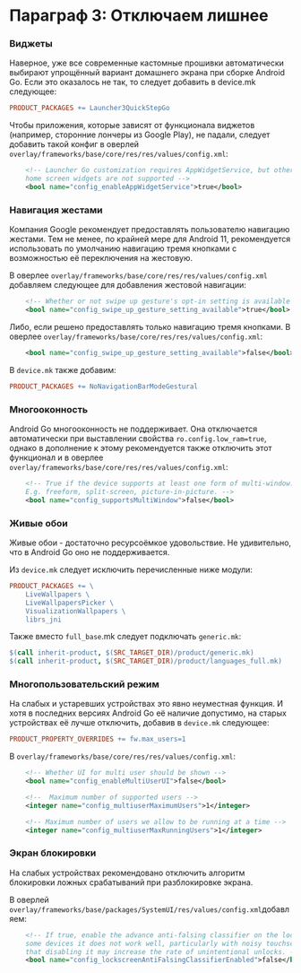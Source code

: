 # Параграф 3: Отключаем лишнее
### Виджеты
Наверное, уже все современные кастомные прошивки автоматически выбирают упрощённый вариант домашнего экрана при сборке Android Go. Если это оказалось не так, то следует добавить в device.mk следующее:

```makefile
PRODUCT_PACKAGES += Launcher3QuickStepGo
```

Чтобы приложения, которые зависят от функционала виджетов (например, сторонние лончеры из Google Play), не падали, следует добавить такой конфиг в оверлей `overlay/frameworks/base/core/res/res/values/config.xml`:
```xml
    <!-- Launcher Go customization requires AppWidgetService, but otherwise
    home screen widgets are not supported -->
    <bool name="config_enableAppWidgetService">true</bool>
```

### Навигация жестами

Компания Google рекомендует предоставлять пользователю навигацию жестами.
Тем не менее, по крайней мере для Android 11, рекомендуется использовать по умолчанию навигацию тремя кнопками с возможностью её переключения на жестовую.

В оверлее `overlay/frameworks/base/core/res/res/values/config.xml` добавляем следующее для добавления жестовой навигации:

```xml
    <!-- Whether or not swipe up gesture's opt-in setting is available on this device -->
    <bool name="config_swipe_up_gesture_setting_available">true</bool>
```

Либо, если решено предоставлять только навигацию тремя кнопками. В оверлее `overlay/frameworks/base/core/res/res/values/config.xml`:

```xml
    <bool name="config_swipe_up_gesture_setting_available">false</bool>
```

В `device.mk` также добавим:

```makefile
PRODUCT_PACKAGES += NoNavigationBarModeGestural
```

### Многооконность

Android Go многооконность не поддерживает. Она отключается автоматически при выставлении свойства `ro.config.low_ram=true`, однако в дополнение к этому рекомендуется также отключить этот функционал и в оверлее `overlay/frameworks/base/core/res/res/values/config.xml`:

```xml
    <!-- True if the device supports at least one form of multi-window.
    E.g. freeform, split-screen, picture-in-picture. -->
    <bool name="config_supportsMultiWindow">false</bool>
```

### Живые обои

Живые обои - достаточно ресурсоёмкое удовольствие. Не удивительно, что в
Android Go оно не поддерживается.

Из `device.mk` следует исключить перечисленные ниже модули:
```makefile
PRODUCT_PACKAGES += \
    LiveWallpapers \
    LiveWallpapersPicker \
    VisualizationWallpapers \
    librs_jni
```

Также вместо `full_base`.mk следует подключать `generic.mk`:

```makefile
$(call inherit-product, $(SRC_TARGET_DIR)/product/generic.mk)
$(call inherit-product, $(SRC_TARGET_DIR)/product/languages_full.mk)
```

### Многопользовательский режим

На слабых и устаревших устройствах это явно неуместная функция. И хотя в последних версиях Android Go её наличие допустимо, на старых устройствах её лучше отключить, добавив в `device.mk` следующее:

```makefile
PRODUCT_PROPERTY_OVERRIDES += fw.max_users=1
```

В `overlay/frameworks/base/core/res/res/values/config.xml`:
```xml
    <!-- Whether UI for multi user should be shown -->
    <bool name="config_enableMultiUserUI">false</bool>

    <!--  Maximum number of supported users -->
    <integer name="config_multiuserMaximumUsers">1</integer>

    <!-- Maximum number of users we allow to be running at a time -->
    <integer name="config_multiuserMaxRunningUsers">1</integer>
```

### Экран блокировки

На слабых устройствах рекомендовано отключить алгоритм блокировки ложных
срабатываний при разблокировке экрана.

В оверлей `overlay/frameworks/base/packages/SystemUI/res/values/config.xml`добавляем:
```xml
    <!-- If true, enable the advance anti-falsing classifier on the lockscreen. On
    some devices it does not work well, particularly with noisy touchscreens. Note
    that disabling it may increase the rate of unintentional unlocks. -->
    <bool name="config_lockscreenAntiFalsingClassifierEnabled">false</bool>
```